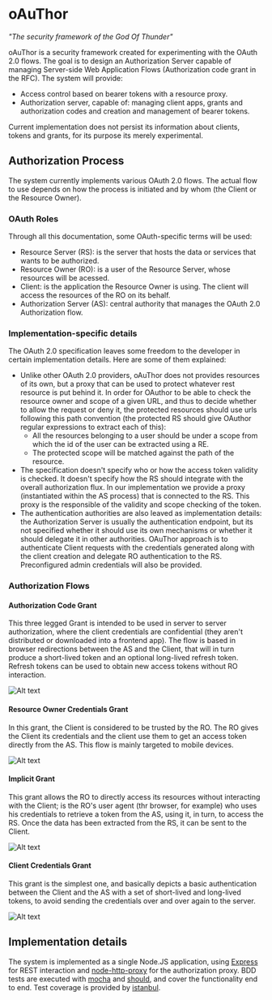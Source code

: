oAuThor
=======
*"The security framework of the God Of Thunder"*

oAuThor is a security framework created for experimenting with the OAuth 2.0 flows. The goal is to design an 
Authorization Server capable of managing Server-side Web Application Flows (Authorization code grant in the RFC). The
system will provide:

* Access control based on bearer tokens with a resource proxy.
* Authorization server, capable of: managing client apps, grants and authorization codes and creation and management of bearer tokens.

Current implementation does not persist its information about clients, tokens and grants, for its purpose its merely
experimental.

Authorization Process
---------------------
The system currently implements various OAuth 2.0 flows. The actual flow to use depends on how the process is initiated
and by whom (the Client or the Resource Owner). 

### OAuth Roles

Through all this documentation, some OAuth-specific terms will be used:

* Resource Server (RS): is the server that hosts the data or services that wants to be authorized. 
* Resource Owner (RO): is a user of the Resource Server, whose resources will be acessed.
* Client: is the application the Resource Owner is using. The client will access the resources of the RO on its behalf.
* Authorization Server (AS): central authority that manages the OAuth 2.0 Authorization flow. 

### Implementation-specific details

The OAuth 2.0 specification leaves some freedom to the developer in certain implementation details. Here are some of them
explained:
* Unlike other OAuth 2.0 providers, oAuThor does not provides resources of its own, but a proxy that can be used to
protect whatever rest resource is put behind it. In order for OAuthor to be able to check the resource owner and scope 
of a given URL, and thus to decide whether to allow the request or deny it, the protected resources should use
urls following this path convention (the protected RS should give OAuthor regular expressions to extract each of this):
  * All the resources belonging to a user should be under a scope from which the id of the user can be extracted using a RE.
  * The protected scope will be matched against the path of the resource.
* The specification doesn't specify who or how the access token validity is checked. It doesn't specify how the RS
should integrate with the overall authorization flux. In our implementation we provide a proxy (instantiated
within the AS process) that is connected to the RS. This proxy is the responsible of the validity and scope checking 
of the token.
* The authentication authorities are also leaved as implementation details: the Authorization Server is usually the 
authentication endpoint, but its not specified whether it should use its own mechanisms or whether it should delegate 
it in other authorities. OAuThor approach is to authenticate Client requests with the credentials generated along with the
client creation and delegate RO authentication to the RS. Preconfigured admin credentials will also be provided.

### Authorization Flows

#### Authorization Code Grant

This three legged Grant is intended to be used in server to server authorization, where the client credentials are
confidential (they aren't distributed or downloaded into a frontend app). The flow is based in browser redirections
between the AS and the Client, that will in turn produce a short-lived token and an optional long-lived refresh token. 
Refresh tokens can be used to obtain new access tokens without RO interaction.

![Alt text](https://raw.github.com/dmoranj/oAuThor/master/img/oAuth2%20Flow.png "Authentication Code Overview")

#### Resource Owner Credentials Grant

In this grant, the Client is considered to be trusted by the RO. The RO gives the Client its credentials and the 
client use them to get an access token directly from the AS. This flow is mainly targeted to mobile devices.

![Alt text](https://raw.github.com/dmoranj/oAuThor/master/img/oAuth2%20ROC.png "Resource Owner Credentials Overview")

#### Implicit Grant

This grant allows the RO to directly access its resources without interacting with the Client; is the RO's user agent
(thr browser, for example) who uses his credentials to retrieve a token from the AS, using it, in turn, to access
the RS. Once the data has been extracted from the RS, it can be sent to the Client.

![Alt text](https://raw.github.com/dmoranj/oAuThor/master/img/oAuth2%20Implicit.png "Implicit Grant Credentials Overview")

#### Client Credentials Grant

This grant is the simplest one, and basically depicts a basic authentication between the Client and the AS with a 
set of short-lived and long-lived tokens, to avoid sending the credentials over and over again to the server.

![Alt text](https://raw.github.com/dmoranj/oAuThor/master/img/oAuth2%20CC.png "Client Credentials Overview")

Implementation details
----------------------
The system is implemented as a single Node.JS application, using [Express](http://expressjs.com/) for REST 
interaction and [node-http-proxy](https://github.com/nodejitsu/node-http-proxy) for the authorization proxy. BDD tests
are executed with [mocha](http://visionmedia.github.io/mocha/) and [should](https://github.com/visionmedia/should.js), 
and cover the functionality end to end. Test coverage is provided by [istanbul](https://github.com/gotwarlost/istanbul).
